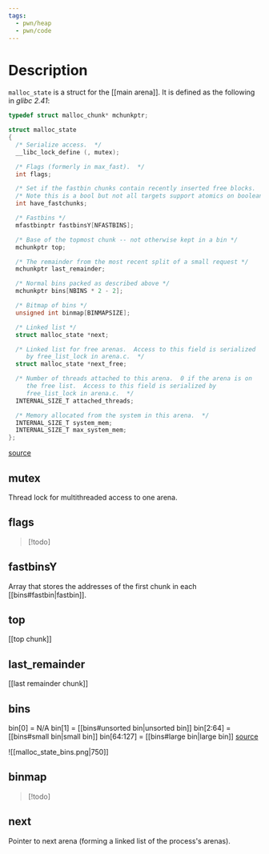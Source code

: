 ```yaml
---
tags:
  - pwn/heap
  - pwn/code
---
```

# Description
`malloc_state` is a struct for the [[main arena]]. It is defined as the following in *glibc 2.41*:
```c
typedef struct malloc_chunk* mchunkptr;

struct malloc_state
{
  /* Serialize access.  */
  __libc_lock_define (, mutex);

  /* Flags (formerly in max_fast).  */
  int flags;

  /* Set if the fastbin chunks contain recently inserted free blocks.  */
  /* Note this is a bool but not all targets support atomics on booleans.  */
  int have_fastchunks;

  /* Fastbins */
  mfastbinptr fastbinsY[NFASTBINS];

  /* Base of the topmost chunk -- not otherwise kept in a bin */
  mchunkptr top;

  /* The remainder from the most recent split of a small request */
  mchunkptr last_remainder;

  /* Normal bins packed as described above */
  mchunkptr bins[NBINS * 2 - 2];

  /* Bitmap of bins */
  unsigned int binmap[BINMAPSIZE];

  /* Linked list */
  struct malloc_state *next;

  /* Linked list for free arenas.  Access to this field is serialized
     by free_list_lock in arena.c.  */
  struct malloc_state *next_free;

  /* Number of threads attached to this arena.  0 if the arena is on
     the free list.  Access to this field is serialized by
     free_list_lock in arena.c.  */
  INTERNAL_SIZE_T attached_threads;

  /* Memory allocated from the system in this arena.  */
  INTERNAL_SIZE_T system_mem;
  INTERNAL_SIZE_T max_system_mem;
};
```
[source](https://elixir.bootlin.com/glibc/glibc-2.41/source/malloc/malloc.c#L1814)
## mutex
Thread lock for multithreaded access to one arena.
## flags
> [!todo]
## fastbinsY
Array that stores the addresses of the first chunk in each [[bins#fastbin|fastbin]].
## top
[[top chunk]]
## last_remainder
[[last remainder chunk]]
## bins
bin\[0\] = N/A
bin\[1\] = [[bins#unsorted bin|unsorted bin]]
bin\[2:64\] = [[bins#small bin|small bin]]
bin\[64:127\] = [[bins#large bin|large bin]]
[source](https://azeria-labs.com/heap-exploitation-part-2-glibc-heap-free-bins/)

![[malloc_state_bins.png|750]]
## binmap
> [!todo]
## next
Pointer to next arena (forming a linked list of the process's arenas).